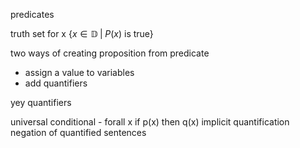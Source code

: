 predicates

truth set for x
$\{x\in\mathbb{D}\;|\;P(x)\ \text{is true}\}$

two ways of creating proposition from predicate
- assign a value to variables
- add quantifiers

yey quantifiers

universal conditional - forall x if p(x) then q(x)
implicit quantification
negation of quantified sentences